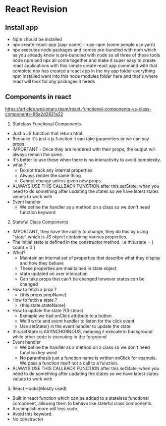 # React Revision
## Install app
- Npm should be installed
- npx create-react-app [app-name] --use-npm (some people use yarn)
- npx executes node packages and comes pre-bundled with npm which as you already know is pre-bundled with node so all three of these tools node npm and npx all come together and make it super easy to create react applications with this simple create react app command with that complete npx has created a react app in the my app folder everything npm installed went into this node modules folder here and that's where react will look for any packages it needs

## Components in react
https://articles.wesionary.team/react-functional-components-vs-class-components-86a2d2821a22
1. Stateless Functional Components
- Just a JS function that return html.
- Because it's just a js function it can take parameters or we can say props.
- IMPORTANT - Once they are rendered with their props, the output will always remain the same.
- It's better to use these when there is no interactivity to avoid complexity.
- what ?
    - Do not track any internal properties
    - Always render the same thing
    - Cannot change unless given new props.
- ALWAYS USE THIS CALLBACK FUNCTION after this.setState, when you need to do something after updating the states so we have latest states values to work with
- Event handler
    - We define the handler as a method on a class so we don't need function keyword
2. Stateful Class Components
- IMPORTANT, they have the ability to change, they do this by using "state" which is JS object containing various properties.
- The initial state is defined in the constructor method. i.e this.state = { count = 0 }
- What?
    - Maintain an internal set of properties that describe what they display and how they behave
    - These properties are maintained in state object
    - state updated on user interaction
    - Can take props that can't be changed however states can be changed
- How to fetch a prop ?
    - {this.props.propName}
- How to fetch a state ?
    - {this.state.stateName}
- How to update the state ?(3 steps)
    - Exmaple we had onClick attribute to a button
    - We'll write and event handler to listen for the click event
    - Use setState() in the event handler to update the state
- this.setState is ASYNCHORNOUS, meaning it execute in background while other code is executing in the forground
- Event handler
    - We define the handler as a method on a class so we don't need function key word
    - No paranthesis just a function name is written onClick for example. We pass a function itself not a call to a function.
- ALWAYS USE THIS CALLBACK FUNCTION after this.setState, when you need to do something after updating the states so we have latest states values to work with
3. React Hooks(Mostly used)
- Built in react function which can be added to a stateless functional component, allowing them to behave like stateful class components.
- Accomplish more will less code.
- Avoid this keyword.
- No constructor